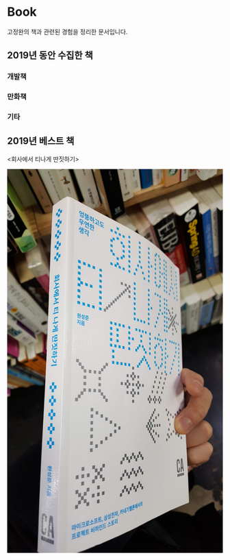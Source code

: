 # Book

고정완의 책과 관련된 경험을 정리한 문서입니다.

## 2019년 동안 수집한 책

### 개발책

### 만화책

### 기타

## 2019년 베스트 책

<회사에서 티나게 딴짓하기>

![best_book_2019](./img/best_book_2019.jpeg)
